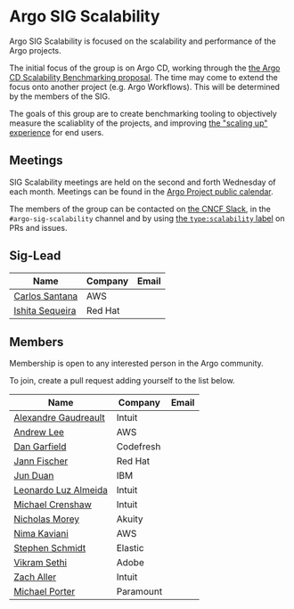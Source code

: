 # Argo SIG Scalability

Argo SIG Scalability is focused on the scalability and performance of the Argo projects.

The initial focus of the group is on Argo CD, working through the [the Argo CD Scalability Benchmarking proposal](https://github.com/argoproj/argo-cd/pull/12662). The time may come to extend the focus onto another project (e.g. Argo Workflows). This will be determined by the members of the SIG.

The goals of this group are to create benchmarking tooling to objectively measure the scaliablity of the projects, and improving [the "scaling up" experience](https://argo-cd.readthedocs.io/en/stable/operator-manual/high_availability/#scaling-up) for end users.

## Meetings
SIG Scalability meetings are held on the second and forth Wednesday of each month. Meetings can be found in the [Argo Project public calendar](https://calendar.google.com/calendar/embed?src=argoproj%40gmail.com).

The members of the group can be contacted on [the CNCF Slack](https://slack.cncf.io/), in the `#argo-sig-scalability` channel and by using [the `type:scalability` label](https://github.com/argoproj/argo-cd/pulls?q=is%3Apr+is%3Aopen+label%3Atype%3Ascalability) on PRs and issues.

## Sig-Lead
| Name                                                    | Company   | Email                       |
|---------------------------------------------------------|-----------|-----------------------------|
| [Carlos Santana](https://github.com/csantanapr)         | AWS       |                             |
| [Ishita Sequeira](https://github.com/ishitasequeira)    | Red Hat   |                             |

## Members
Membership is open to any interested person in the Argo community.

To join, create a pull request adding yourself to the list below.

<!-- Alphanumeric order based on `Name` -->
| Name                                                   | Company   | Email |
| ------------------------------------------------------ | --------- | ----- |
| [Alexandre Gaudreault](https://github.com/agaudreault) | Intuit    |       |
| [Andrew Lee](https://github.com/andklee)               | AWS       |       |
| [Dan Garfield](https://github.com/todaywasawesome)     | Codefresh |       |
| [Jann Fischer](https://github.com/jannfis)             | Red Hat   |       |
| [Jun Duan](https://github.com/waltforme)               | IBM       |       |
| [Leonardo Luz Almeida](https://github.com/leoluz)      | Intuit    |       |
| [Michael Crenshaw](https://github.com/crenshaw-dev)    | Intuit    |       |
| [Nicholas Morey](https://github.com/morey-tech)        | Akuity    |       |
| [Nima Kaviani](https://github.com/nimakaviani)         | AWS       |       |
| [Stephen Schmidt](https://github.com/z3r0sum)          | Elastic   |       |
| [Vikram Sethi](https://github.com/vsethi)              | Adobe     |       |
| [Zach Aller](https://github.com/zachaller)             | Intuit    |       |
| [Michael Porter](https://github.com/michaelpporter)    | Paramount |       |
